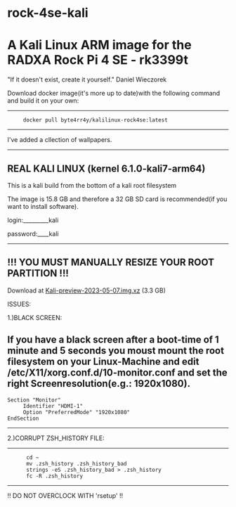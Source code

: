 # rock-4se-kali
# A Kali Linux ARM image for the RADXA Rock Pi 4 SE - rk3399t

"If it doesn't exist, create it yourself." Daniel Wieczorek


Download docker image(it's more up to date)with the following command and build it on your own:

-----------------------------------------------------------------------------------------------
         docker pull byte4rr4y/kalilinux-rock4se:latest
-----------------------------------------------------------------------------------------------

I've added a cllection of wallpapers.

----------------
REAL KALI LINUX         (kernel 6.1.0-kali7-arm64)
----------------

This is a kali build from the bottom of a kali root filesystem

The image is 15.8 GB and therefore a 32 GB SD card is recommended(if you want to install software). 


login:_________kali

password:____kali


-----------------------------------------------------
!!! YOU MUST MANUALLY RESIZE YOUR ROOT PARTITION !!!
-----------------------------------------------------

Download at <a href="https://drive.google.com/file/d/1ThpTQD_hTV_XHnc50TdDmaR5FZ2aM5Li/view?usp=sharing">Kali-preview-2023-05-07.img.xz</a> (3.3 GB)



ISSUES:

1.)BLACK SCREEN:

If you have a black screen after a boot-time of 1 minute and 5 seconds you moust mount the root filesystem on your Linux-Machine and edit /etc/X11/xorg.conf.d/10-monitor.conf and set the right Screenresolution(e.g.: 1920x1080).
-----------------------------------------------------
    Section "Monitor"
         Identifier "HDMI-1"
         Option "PreferredMode" "1920x1080"
    EndSection
-----------------------------------------------------



2.)CORRUPT ZSH_HISTORY FILE:

-----------------------------------------------------
          cd ~
          mv .zsh_history .zsh_history_bad
          strings -eS .zsh_history_bad > .zsh_history
          fc -R .zsh_history
-----------------------------------------------------


!! DO NOT OVERCLOCK WITH 'rsetup' !!
